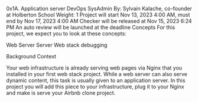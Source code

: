 0x1A. Application server
DevOps
SysAdmin
 By: Sylvain Kalache, co-founder at Holberton School
 Weight: 1
 Project will start Nov 13, 2023 4:00 AM, must end by Nov 17, 2023 4:00 AM
 Checker will be released at Nov 15, 2023 6:24 PM
 An auto review will be launched at the deadline
Concepts
For this project, we expect you to look at these concepts:

Web Server
Server
Web stack debugging


Background Context


Your web infrastructure is already serving web pages via Nginx that you installed in your first web stack project. While a web server can also serve dynamic content, this task is usually given to an application server. In this project you will add this piece to your infrastructure, plug it to your Nginx and make is serve your Airbnb clone project.
